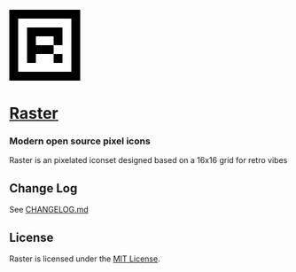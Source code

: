 ![Raster Logo](https://raw.githubusercontent.com/halfmage/raster/master/assets/raster-logo.svg)

[Raster](https://rastericons.com)
===

### Modern open source pixel icons

Raster is an pixelated iconset designed based on a 16x16 grid for retro vibes

Change Log
---

See [CHANGELOG.md](#)

License
---

Raster is licensed under the [MIT License](http://opensource.org/licenses/MIT).
